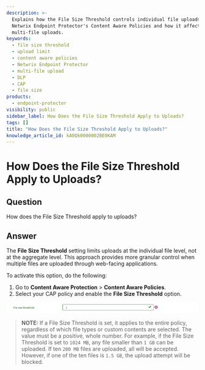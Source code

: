 ```yaml
---
description: >-
  Explains how the File Size Threshold controls individual file uploads in
  Netwrix Endpoint Protector's Content Aware Policies and how it affects
  multi-file uploads.
keywords:
  - file size threshold
  - upload limit
  - content aware policies
  - Netwrix Endpoint Protector
  - multi-file upload
  - DLP
  - CAP
  - file size
products:
  - endpoint-protector
visibility: public
sidebar_label: How Does the File Size Threshold Apply to Uploads?
tags: []
title: "How Does the File Size Threshold Apply to Uploads?"
knowledge_article_id: kA0Qk0000002BE0KAM
---
```


# How Does the File Size Threshold Apply to Uploads?

## Question
How does the File Size Threshold apply to uploads?

## Answer
The **File Size Threshold** setting limits uploads at the individual file level, not at the aggregate level. This approach provides more granular control when multiple files are uploaded through web-facing applications.

To activate this option, do the following:
1. Go to **Content Aware Protection** > **Content Aware Policies**.
2. Select your CAP policy and enable the **File Size Threshold** option.

![File Size Threshold option in Content Aware Policies settings](./images/ka0Qk000000ESKb_0EMQk00000C8iL7.png)

> **NOTE:** If a File Size Threshold is set, it applies to the entire policy, regardless of which file types or custom contents are selected. The value must be a positive, whole number. For example, if the File Size Threshold is set to `1024 MB`, any file smaller than `1 GB` can be uploaded. If ten `200 MB` files are uploaded, all will be accepted. However, if one of the ten files is `1.5 GB`, the upload attempt will be blocked.
